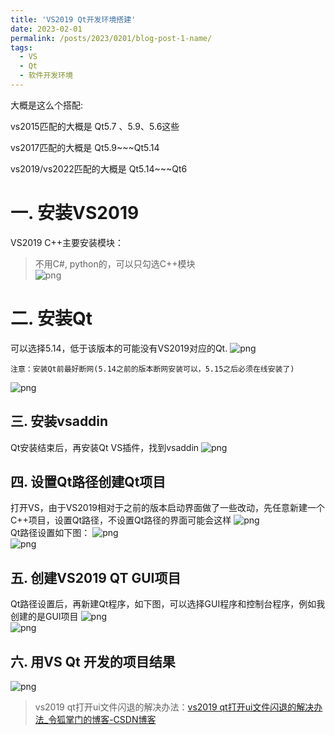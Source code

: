 ```yaml
---
title: 'VS2019 Qt开发环境搭建'
date: 2023-02-01
permalink: /posts/2023/0201/blog-post-1-name/
tags:
  - VS
  - Qt
  - 软件开发环境
---
```


大概是这么个搭配:

vs2015匹配的大概是 Qt5.7 、5.9、5.6这些

vs2017匹配的大概是 Qt5.9~~~Qt5.14

vs2019/vs2022匹配的大概是 Qt5.14~~~Qt6

一. 安装VS2019
======
VS2019 C++主要安装模块：

> 不用C#, python的，可以只勾选C++模块  
![png](/images/posts/vs2019c++.png)


二. 安装Qt
======
可以选择5.14，低于该版本的可能没有VS2019对应的Qt.
![png](/images/posts/qt5-14.png)

    注意：安装Qt前最好断网(5.14之前的版本断网安装可以，5.15之后必须在线安装了)
![png](/images/posts/qt5-14mscv.png)


三. 安装vsaddin 
------
Qt安装结束后，再安装Qt VS插件，找到vsaddin
![png](/images/posts/vsaddin.png)


四. 设置Qt路径创建Qt项目
------
打开VS，由于VS2019相对于之前的版本启动界面做了一些改动，先任意新建一个C++项目，设置Qt路径，不设置Qt路径的界面可能会这样
![png](/images/posts/QTVersion.png)  
Qt路径设置如下图：
![png](/images/posts/QTVersion1.png)  
![png](/images/posts/QTVersion2.png)  


五. 创建VS2019 QT GUI项目  
------
Qt路径设置后，再新建Qt程序，如下图，可以选择GUI程序和控制台程序，例如我创建的是GUI项目
![png](/images/posts/VS2019QT.png)  
![png](/images/posts/VS2019QT2.png)  


六. 用VS Qt 开发的项目结果
------
![png](/images/posts/VS2019QT3.png)  


> vs2019 qt打开ui文件闪退的解决办法：[vs2019 qt打开ui文件闪退的解决办法_令狐掌门的博客-CSDN博客](https://mingshiqiang.blog.csdn.net/article/details/123615642)